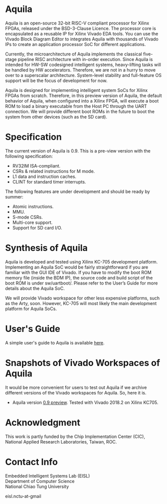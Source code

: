 # Aquila
Aquila is an open-source 32-bit RISC-V compliant processor for Xilinx FPGAs, released under the BSD-3-Clause Licence. The processor core is encapsulated as a reusable IP for Xilinx Vivado EDA tools. You can use the Vivado Block Diagram Editor to integrates Aquila with thousands of Vivado IPs to create an application processor SoC for different applications.

Currently, the microarchitecture of Aquila implements the classical five-stage pipeline RISC architecture with in-order execution. Since Aquila is intended for HW-SW codesigned intelligent systems, heavy-lifting tasks will be handled by HW accelerators. Therefore, we are not in a hurry to move over to a superscalar architecture. System-level stability and full-feature OS support will be the focus of development for now.

Aquila is designed for implementing intelligent system SoCs for Xilinx FPGAs from scratch. Therefore, in this preview version of Aquila, the default behavior of Aquila, when configured into a Xilinx FPGA, will execute a boot ROM to load a binary executable from the Host PC through the UART connection. We will provide different boot ROMs in the future to boot the system from other devices (such as the SD card).

# Specification
The current version of Aquila is 0.9. This is a pre-view version with the following specification:

- RV32IM ISA-compliant.
- CSRs & related instructions for M mode.
- L1 data and instruction caches.
- CLINT for standard timer interrupts.

The following features are under development and should be ready by summer:

- Atomic instructions.
- MMU.
- S-mode CSRs.
- Multi-core support.
- Support for SD card I/O.

# Synthesis of Aquila
Aquila is developed and tested using Xilinx KC-705 development platform. Implementing an Aquila SoC would be fairly straightforward if you are familiar with the GUI IDE of Vivado. If you have to modify the boot ROM memory file (inside the BDM IP), the source code and build script of the boot ROM is under sw/uartboot/. Please refer to the User’s Guide for more details about the Aquila SoC.

We will provide Vivado workspace for other less expensive platforms, such as the Arty, soon. However, KC-705 will most likely the main development platform for Aquila SoCs.

# User's Guide
A simple user's guide to Aquila is available [here](https://github.com/eisl-nctu/aquila/blob/master/docs/aquila_manual.pdf).

# Snapshots of Vivado Workspaces of Aquila
It would be more convenient for users to test out Aquila if we archive different versions of the Vivado workspaces for Aquila. So, here it is.

- Aquila version [0.9 preview](https://github.com/eisl-nctu/aquila/tree/master/archive/aquila_soc_0.9_preview.tgz). Tested with Vivado 2018.2 on Xilinx KC705.

# Acknowledgment
This work is partly funded by the Chip Implementation Center (CIC), National Applied Research Laboratories, Taiwan, ROC.

# Contact Info
Embedded Intelligent Systems Lab (EISL)  
Department of Computer Science  
National Chiao Tung University  
  
eisl.nctu-at-gmail
